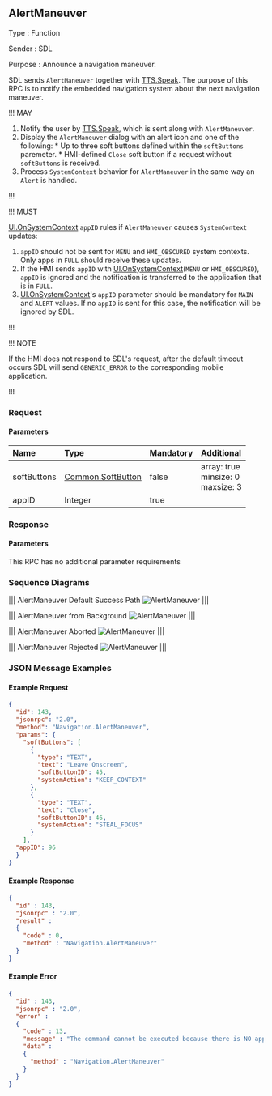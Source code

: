 ## AlertManeuver

Type
: Function

Sender
: SDL

Purpose
: Announce a navigation maneuver.

SDL sends `AlertManeuver` together with [TTS.Speak](../../tts/speak). The purpose of this RPC is to notify the embedded navigation system about the next navigation maneuver.

!!! MAY

  1. Notify the user by [TTS.Speak](../../tts/speak), which is sent along with `AlertManeuver`.
  2. Display the `AlertManeuver` dialog with an alert icon and one of the following:
    * Up to three soft buttons defined within the `softButtons` paremeter.
    * HMI-defined `Close` soft button if a request without `softButtons` is received.
  3. Process `SystemContext` behavior for `AlertManeuver` in the same way an `Alert` is handled.

!!!

!!! MUST

[UI.OnSystemContext](../../ui/onsystemcontext) `appID` rules if `AlertManeuver` causes `SystemContext` updates:

  1. `appID` should not be sent for `MENU` and `HMI_OBSCURED` system contexts. Only apps in `FULL` should receive these updates.
  2. If the HMI sends `appID` with [UI.OnSystemContext](../../ui/onsystemcontext)(`MENU` or `HMI_OBSCURED`), `appID` is ignored and the notification is transferred to the application that is in `FULL`.
  3. [UI.OnSystemContext](../../ui/onsystemcontext)'s `appID` parameter should be mandatory for `MAIN` and `ALERT` values. If no `appID` is sent for this case, the notification will be ignored by SDL.


!!!

!!! NOTE

If the HMI does not respond to SDL's request, after the default timeout occurs SDL will send `GENERIC_ERROR` to the corresponding mobile application.

!!!

### Request

#### Parameters

|Name|Type|Mandatory|Additional|
|:---|:---|:--------|:---------|
|softButtons|[Common.SoftButton](../../common/structs/#softbutton)|false|array: true<br>minsize: 0<br>maxsize: 3|
|appID|Integer|true||

### Response

#### Parameters

This RPC has no additional parameter requirements

### Sequence Diagrams

|||
AlertManeuver Default Success Path
![AlertManeuver](./assets/AlertManeuverDefaultSuccess.jpg)
|||

|||
AlertManeuver from Background
![AlertManeuver](./assets/AlertManeuverBackground.jpg)
|||

|||
AlertManeuver Aborted
![AlertManeuver](./assets/AlertManeuverAborted.jpg)
|||

|||
AlertManeuver Rejected
![AlertManeuver](./assets/AlertManeuverRejected.jpg)
|||

### JSON Message Examples

#### Example Request

```json
{
  "id": 143,
  "jsonrpc": "2.0",
  "method": "Navigation.AlertManeuver",
  "params": {
    "softButtons": [
      {
        "type": "TEXT",
        "text": "Leave Onscreen",
        "softButtonID": 45,
        "systemAction": "KEEP_CONTEXT"
      },
      {
        "type": "TEXT",
        "text": "Close",
        "softButtonID": 46,
        "systemAction": "STEAL_FOCUS"
      }
    ],
  "appID": 96
  }
}
```

#### Example Response

```json
{
  "id" : 143,
  "jsonrpc" : "2.0",
  "result" :
  {
    "code" : 0,
    "method" : "Navigation.AlertManeuver"
  }
}
```

#### Example Error

```json
{
  "id" : 143,
  "jsonrpc" : "2.0",
  "error" :
  {
    "code" : 13,
    "message" : "The command cannot be executed because there is NO app registered with the specified appID",
    "data" :
    {
      "method" : "Navigation.AlertManeuver"
    }
  }
}
```
